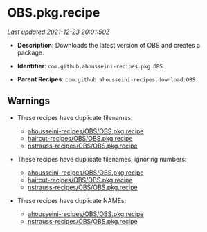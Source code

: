 # OBS.pkg.recipe

_Last updated 2021-12-23 20:01:50Z_

- **Description**: Downloads the latest version of OBS and creates a package.

- **Identifier**: `com.github.ahousseini-recipes.pkg.OBS`

- **Parent Recipes**: `com.github.ahousseini-recipes.download.OBS`


## Warnings

- These recipes have duplicate filenames:
    - [ahousseini-recipes/OBS/OBS.pkg.recipe](/autopkg-dupe-tracker/ahousseini-recipes/OBS/OBS.pkg.recipe)
    - [haircut-recipes/OBS/OBS.pkg.recipe](/autopkg-dupe-tracker/haircut-recipes/OBS/OBS.pkg.recipe)
    - [nstrauss-recipes/OBS/OBS.pkg.recipe](/autopkg-dupe-tracker/nstrauss-recipes/OBS/OBS.pkg.recipe)

- These recipes have duplicate filenames, ignoring numbers:
    - [ahousseini-recipes/OBS/OBS.pkg.recipe](/autopkg-dupe-tracker/ahousseini-recipes/OBS/OBS.pkg.recipe)
    - [haircut-recipes/OBS/OBS.pkg.recipe](/autopkg-dupe-tracker/haircut-recipes/OBS/OBS.pkg.recipe)
    - [nstrauss-recipes/OBS/OBS.pkg.recipe](/autopkg-dupe-tracker/nstrauss-recipes/OBS/OBS.pkg.recipe)

- These recipes have duplicate NAMEs:
    - [ahousseini-recipes/OBS/OBS.pkg.recipe](/autopkg-dupe-tracker/ahousseini-recipes/OBS/OBS.pkg.recipe)
    - [nstrauss-recipes/OBS/OBS.pkg.recipe](/autopkg-dupe-tracker/nstrauss-recipes/OBS/OBS.pkg.recipe)